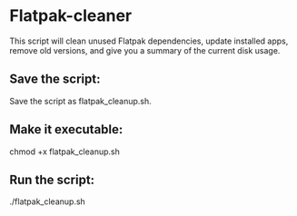# Flatpak-cleaner
This script will clean unused Flatpak dependencies, update installed apps, remove old versions, and give you a summary of the current disk usage.

## Save the script:
Save the script as flatpak_cleanup.sh.

## Make it executable:
chmod +x flatpak_cleanup.sh

## Run the script:
./flatpak_cleanup.sh
